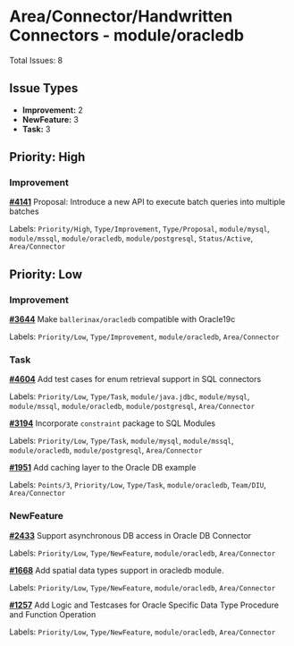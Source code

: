 # Area/Connector/Handwritten Connectors - module/oracledb

Total Issues: 8

## Issue Types

- **Improvement:** 2
- **NewFeature:** 3
- **Task:** 3

## Priority: High

### Improvement

**[#4141](https://github.com/ballerina-platform/ballerina-library/issues/4141)** Proposal: Introduce a new API to execute batch queries into multiple batches

Labels: `Priority/High`, `Type/Improvement`, `Type/Proposal`, `module/mysql`, `module/mssql`, `module/oracledb`, `module/postgresql`, `Status/Active`, `Area/Connector`

## Priority: Low

### Improvement

**[#3644](https://github.com/ballerina-platform/ballerina-library/issues/3644)** Make `ballerinax/oracledb` compatible with Oracle19c

Labels: `Priority/Low`, `Type/Improvement`, `module/oracledb`, `Area/Connector`

### Task

**[#4604](https://github.com/ballerina-platform/ballerina-library/issues/4604)** Add test cases for enum retrieval support in SQL connectors

Labels: `Priority/Low`, `Type/Task`, `module/java.jdbc`, `module/mysql`, `module/mssql`, `module/oracledb`, `module/postgresql`, `Area/Connector`

**[#3194](https://github.com/ballerina-platform/ballerina-library/issues/3194)** Incorporate `constraint` package to SQL Modules

Labels: `Priority/Low`, `Type/Task`, `module/mysql`, `module/mssql`, `module/oracledb`, `module/postgresql`, `Area/Connector`

**[#1951](https://github.com/ballerina-platform/ballerina-library/issues/1951)** Add caching layer to the Oracle DB example

Labels: `Points/3`, `Priority/Low`, `Type/Task`, `module/oracledb`, `Team/DIU`, `Area/Connector`

### NewFeature

**[#2433](https://github.com/ballerina-platform/ballerina-library/issues/2433)** Support asynchronous DB access in Oracle DB Connector

Labels: `Priority/Low`, `Type/NewFeature`, `module/oracledb`, `Area/Connector`

**[#1668](https://github.com/ballerina-platform/ballerina-library/issues/1668)** Add spatial data types support in oracledb module. 

Labels: `Priority/Low`, `Type/NewFeature`, `module/oracledb`, `Area/Connector`

**[#1257](https://github.com/ballerina-platform/ballerina-library/issues/1257)** Add Logic and Testcases for Oracle Specific Data Type Procedure and Function Operation

Labels: `Priority/Low`, `Type/NewFeature`, `module/oracledb`, `Area/Connector`

